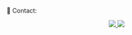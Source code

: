 
  <!-- Contact -->
  <p>📧 Contact: </p>
  <div style="text-align: center;">
    <a href="mailto:mjy6088@gmail.com">
      <img src="https://img.shields.io/badge/Gmail-d14836?style=flat&logo=Gmail&logoColor=white&link=mailto:mjy6088@gmail.com"/>
    </a>
    <a href="https://munidev.tistory.com/">
      <img src="https://img.shields.io/badge/Tistory-000000?style=flat&logo=Tistory&logoColor=white"/>
    </a>
  </div>

